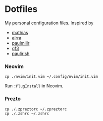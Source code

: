 # Dotfiles

My personal configuration files. Inspired by 

* [mathias](https://github.com/mathiasbynens/dotfiles/)
* [alrra](https://github.com/alrra/dotfiles/)
* [paulmillr](https://github.com/paulmillr/dotfiles)
* [gf3](https://github.com/gf3/dotfiles)
* [paulirish](https://github.com/paulirish/dotfiles)

### Neovim

```
cp ./nvim/init.vim ~/.config/nvim/init.vim
```

Run `:PlugInstall` in Neovim.

### Prezto
```
cp ./.zpreztorc ~/.zpreztorc
cp ./.zshrc ~/.zshrc
```
